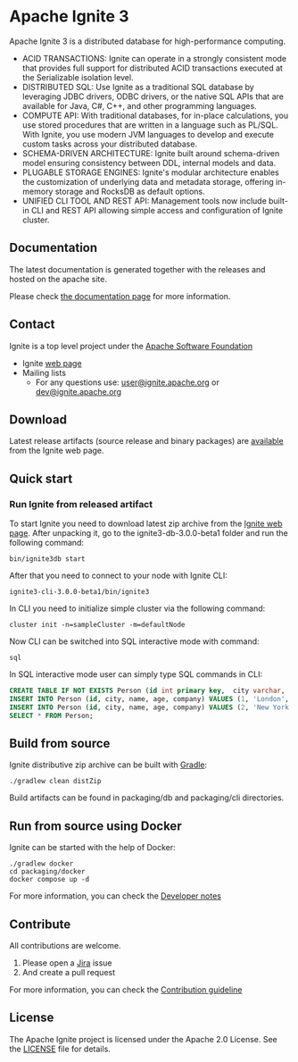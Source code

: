 Apache Ignite 3
===

Apache Ignite 3 is a distributed database for high-performance computing.

* ACID TRANSACTIONS: Ignite can operate in a strongly consistent mode that provides full support for distributed ACID transactions executed at the Serializable isolation level.
* DISTRIBUTED SQL: Use Ignite as a traditional SQL database by leveraging JDBC drivers, ODBC drivers, or the native SQL APIs that are available for Java, C#, C++, and other programming languages.
* COMPUTE API: With traditional databases, for in-place calculations, you use stored procedures that are written in a language such as PL/SQL. With Ignite, you use modern JVM languages to develop and execute custom tasks across your distributed database.
* SCHEMA-DRIVEN ARCHITECTURE: Ignite built around schema-driven model ensuring consistency between DDL, internal models and data.
* PLUGABLE STORAGE ENGINES: Ignite's modular architecture enables the customization of underlying data and metadata storage, offering in-memory storage and RocksDB as default options.
* UNIFIED CLI TOOL AND REST API: Management tools now include built-in CLI and REST API allowing simple access and configuration of Ignite cluster.

## Documentation

The latest documentation is generated together with the releases and hosted on the apache site.

Please check [the documentation page](https://ignite.apache.org/docs/3.0.0-beta/) for more information.

## Contact

Ignite is a top level project under the [Apache Software Foundation](https://apache.org)

* Ignite [web page](https://ignite.apache.org)
* Mailing lists
    * For any questions use: [user@ignite.apache.org](https://lists.apache.org/list.html?user@ignite.apache.org) or [dev@ignite.apache.org](https://lists.apache.org/list.html?dev@ignite.apache.org)

## Download

Latest release artifacts (source release and binary packages) are [available](https://ignite.apache.org/download.cgi) from the Ignite web page.

## Quick start

### Run Ignite from released artifact

To start Ignite you need to download latest zip archive from the [Ignite web page](https://ignite.apache.org/download.cgi).
After unpacking it, go to the ignite3-db-3.0.0-beta1 folder and run the following command:

```
bin/ignite3db start
```

After that you need to connect to your node with Ignite CLI:

```
ignite3-cli-3.0.0-beta1/bin/ignite3
```

In CLI you need to initialize simple cluster via the following command:

```
cluster init -n=sampleCluster -m=defaultNode
```

Now CLI can be switched into SQL interactive mode with command:

```
sql
```

In SQL interactive mode user can simply type SQL commands in CLI:

```sql
CREATE TABLE IF NOT EXISTS Person (id int primary key,  city varchar,  name varchar,  age int,  company varchar);
INSERT INTO Person (id, city, name, age, company) VALUES (1, 'London', 'John Doe', 42, 'Apache');
INSERT INTO Person (id, city, name, age, company) VALUES (2, 'New York', 'Jane Doe', 36, 'Apache');
SELECT * FROM Person;
```

## Build from source

Ignite distributive zip archive can be built with [Gradle](https://gradle.org/):

```
./gradlew clean distZip
```

Build artifacts can be found in packaging/db and packaging/cli directories.

## Run from source using Docker

Ignite can be started with the help of Docker:

```
./gradlew docker
cd packaging/docker
docker compose up -d
```

For more information, you can check the [Developer notes](./DEVNOTES.md)

## Contribute

All contributions are welcome.

1. Please open a [Jira](https://issues.apache.org/jira/projects/IGNITE/issues) issue
2. And create a pull request

For more information, you can check the [Contribution guideline](./CONTRIBUTING.md)

## License

The Apache Ignite project is licensed under the Apache 2.0 License. See the [LICENSE](./LICENSE.txt) file for details.
